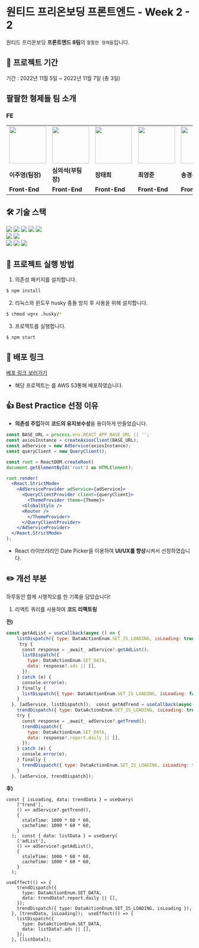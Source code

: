 # 원티드 프리온보딩 프론트엔드 - Week 2 - 2

원티드 프리온보딩 **프론트엔드 8팀**의 `팔팔한 형제들`입니다.<br>

## 📅 프로젝트 기간

기간 : 2022년 11월 5일 ~ 2022년 11월 7일 (총 3일)

## 팔팔한 형제들 팀 소개

### FE

<table>
  <tr>
    <td>
        <a href="https://github.com/CodyMan0">            
	    <img src="https://avatars.githubusercontent.com/u/93697790?v=4" width="100px" />
        </a>
    </td>
    <td>
        <a href="https://github.com/shimeeuisuk">
            <img src="https://avatars.githubusercontent.com/u/104304569?v=4" width="100px" />
        </a>
    </td>
    <td>
        <a href="https://github.com/jangth0655"> 
            <img src="https://avatars.githubusercontent.com/u/83333409?v=4" width="100px" />
        </a>
    </td>
    <td>
        <a href="https://github.com/choi2021">
	    <img src="https://avatars.githubusercontent.com/u/80830981?v=4" width="100px" />
        </a>
    </td>
    <td>
        <a href="https://github.com/strongsongky">
	    <img src="https://avatars.githubusercontent.com/u/102295416?v=4" width="100px" />
        </a>
    </td>
    <td>
        <a href="https://github.com/gywn9708">
	    <img src="https://avatars.githubusercontent.com/u/107469939?v=4" width="100px" />
        </a>
    </td>
    <td>
        <a href="https://github.com/YongHyunKwon">
	    <img src="https://avatars.githubusercontent.com/u/13326980?v=4" width="100px" />
        </a>
    </td>
  </tr>
  <tr>
    <td><b>이주영(팀장)</b></td>
    <td><b>심의석(부팀장)</b></td>
    <td><b>장태희</b></td>
    <td><b>최영준</b></td>
    <td><b>송경용(공지)</b></td>
    <td><b>강효주</b></td>
    <td><b>권용현</b></td>
  </tr>
  <tr>
    <td><b>Front-End</b></td>
    <td><b>Front-End</b></td>
    <td><b>Front-End</b></td>
    <td><b>Front-End</b></td>
    <td><b>Front-End</b></td>
    <td><b>Front-End</b></td>
    <td><b>Front-End</b></td>
  </tr>
</table>

## 🛠 기술 스택

<div align=left> 
  <img src="https://img.shields.io/badge/html5-E34F26?style=for-the-badge&logo=html5&logoColor=white"> 
  <img src="https://img.shields.io/badge/css-1572B6?style=for-the-badge&logo=css3&logoColor=white"> 
  <img src="https://img.shields.io/badge/typescript-1572B6?style=for-the-badge&logo=typescript&logoColor=white">
  <img src="https://img.shields.io/badge/react-61DAFB?style=for-the-badge&logo=react&logoColor=black"> 
  <img src="https://img.shields.io/badge/styled_components-DB7093?style=for-the-badge&logo=styled-components&logoColor=white"> 
  <br>
  
  <img src="https://img.shields.io/badge/vs_code-007ACC?style=for-the-badge&logo=visualstudiocode&logoColor=white">
  <img src="https://img.shields.io/badge/react_router_dom-CA4245?style=for-the-badge&logo=reactrouter&logoColor=white">
  <br>
  
  <img src="https://img.shields.io/badge/github-181717?style=for-the-badge&logo=github&logoColor=white">
  <img src="https://img.shields.io/badge/git-F05032?style=for-the-badge&logo=git&logoColor=white">
  <img src="https://img.shields.io/badge/slack-4A154B?style=for-the-badge&logo=slack&logoColor=white">
  <br>
</div>

## 🏁 프로젝트 실행 방법

1. 의존성 패키지를 설치합니다.

```zsh
$ npm install
```

2. 리눅스와 윈도우 husky 충돌 방지 후 사용을 위해 설치합니다.

```zsh
$ chmod ug+x .husky/*
```

3. 프로젝트를 실행합니다.

```zsh
$ npm start
```

## 🔗 배포 링크

[베포 링크 보러가기](http://88-2-2-assignment.s3-website.ap-northeast-2.amazonaws.com/](http://88-2-2-assignment.s3-website.ap-northeast-2.amazonaws.com/))

- 해당 프로젝트는 를 AWS S3통해 배포하였습니다.


## 👍 Best Practice 선정 이유

- **의존성 주입**하여 **코드의 유지보수성**을 용이하게 만들었습니다.
```jsx
const BASE_URL = process.env.REACT_APP_BASE_URL || '';
const axiosInstance = createAxiosClient(BASE_URL);
const adService = new AdService(axiosInstance);
const queryClient = new QueryClient();

const root = ReactDOM.createRoot(
document.getElementById('root') as HTMLElement);

root.render(
  <React.StrictMode>
    <AdServiceProvider adService={adService}>
      <QueryClientProvider client={queryClient}>
        <ThemeProvider theme={Theme}>
	  <GlobalStyle />
	  <Router />
        </ThemeProvider>
      </QueryClientProvider>
    </AdServiceProvider>
  </React.StrictMode>
);
```

- React 라이브러리인 Date Picker을 이용하여 **UI/UX를 향상**시켜서 선정하였습니다.

## ✏️ 개선 부분

하루동안 함께 시행착오를 한 기록을 담았습니다!

1. 리액트 쿼리를 사용하여 **코드 리팩토링**

**전)**
```jsx
const getAdList = useCallback(async () => {  
    listDispatch({ type: DataActionEnum.SET_IS_LOADING, isLoading: true });  
     try {  
      const response = _await_ adService?.getAdList();  
      listDispatch({  
        type: DataActionEnum.SET_DATA,  
        data: response?.ads || [],  
      });  
    } catch (e) {  
      console.error(e);  
    } finally {  
      listDispatch({ type: DataActionEnum.SET_IS_LOADING, isLoading: false });  
    }  
  }, [adService, listDispatch]);  const getAdTrend = useCallback(async () => {  
    trendDispatch({ type: DataActionEnum.SET_IS_LOADING, isLoading: true });  
    try {  
      const response = _await_ adService?.getTrend();  
      trendDispatch({  
        type: DataActionEnum.SET_DATA,  
        data: response?.report.daily || [],  
      });  
    } catch (e) {  
      console.error(e);  
    } finally {  
      trendDispatch({ type: DataActionEnum.SET_IS_LOADING, isLoading: false });  
    }  
  }, [adService, trendDispatch]);
```

**후)**
```Jsx
const { isLoading, data: trendData } = useQuery(  
    ['trend'],  
    () => adService?.getTrend(),  
    {  
      staleTime: 1000 * 60 * 60,  
      cacheTime: 1000 * 60 * 60,  
    }  
  );  const { data: listData } = useQuery(  
    ['adList'],  
    () => adService?.getAdList(),  
    {  
      staleTime: 1000 * 60 * 60,  
      cacheTime: 1000 * 60 * 60,  
    }  
  );

useEffect(() => {  
    trendDispatch({  
      type: DataActionEnum.SET_DATA,  
      data: trendData?.report.daily || [],  
    });  
    trendDispatch({ type: DataActionEnum.SET_IS_LOADING, isLoading });  
  }, [trendData, isLoading]);  useEffect(() => {  
    listDispatch({  
      type: DataActionEnum.SET_DATA,  
      data: listData?.ads || [],  
    });  
  }, [listData]);
```


